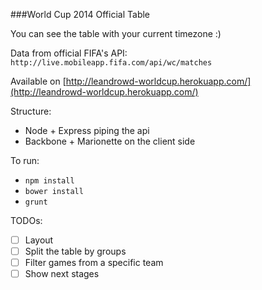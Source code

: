 ###World Cup 2014 Official Table

You can see the table with your current timezone :)

Data from official FIFA's API: `http://live.mobileapp.fifa.com/api/wc/matches`

Available on [http://leandrowd-worldcup.herokuapp.com/](http://leandrowd-worldcup.herokuapp.com/)

Structure:
- Node + Express piping the api
- Backbone + Marionette on the client side

To run:
- `npm install`
- `bower install`
- `grunt`

TODOs:

- [ ] Layout
- [ ] Split the table by groups
- [ ] Filter games from a specific team
- [ ] Show next stages
